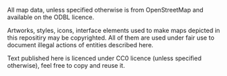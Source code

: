 All map data, unless specified otherwise is from OpenStreetMap and available on the ODBL licence.

Artworks, styles, icons, interface elements used to make maps depicted in this repositiry may be copyrighted. All of them are used under fair use to document illegal actions of entities described here.

Text published here is licenced under CC0 licence (unless specified otherwise), feel free to copy and reuse it.